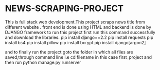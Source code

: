 # NEWS-SCRAPING-PROJECT
This is full stack web development.This project scraps news title from different website . front end is done using HTML and backend is done by DJANGO framework
to run this project first run this command successfully and download the libraries.
pip install django==2.2
pip install requests
pip install bs4
pip install pillow
pip install bcrypt
pip install django[argon2]

and to finally run the project goto the folder in which all files are saved,through command line i.e cd filename in this case first_project
and then run python manage.py runserver

